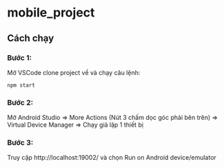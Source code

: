 # mobile_project

## Cách chạy
### Bước 1:
Mở VSCode clone project về và chạy câu lệnh:
```
npm start
```
### Bước 2:
Mở Android Studio => More Actions (Nút 3 chấm dọc góc phải bên trên) => Virtual Device Manager => Chạy giả lập 1 thiết bị
### Bước 3:
Truy cập http://localhost:19002/ và chọn Run on Android device/emulator


